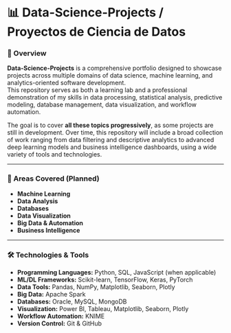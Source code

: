 # 📊 Data-Science-Projects / Proyectos de Ciencia de Datos

### 📌 Overview
**Data-Science-Projects** is a comprehensive portfolio designed to showcase projects across multiple domains of data science, machine learning, and analytics-oriented software development.  
This repository serves as both a learning lab and a professional demonstration of my skills in data processing, statistical analysis, predictive modeling, database management, data visualization, and workflow automation.

The goal is to cover **all these topics progressively**, as some projects are still in development. Over time, this repository will include a broad collection of work ranging from data filtering and descriptive analytics to advanced deep learning models and business intelligence dashboards, using a wide variety of tools and technologies.

---

### 📂 Areas Covered (Planned)
- **Machine Learning**
- **Data Analysis**
- **Databases**
- **Data Visualization**
- **Big Data & Automation**
- **Business Intelligence**

---

### 🛠️ Technologies & Tools
- **Programming Languages:** Python, SQL, JavaScript (when applicable)
- **ML/DL Frameworks:** Scikit-learn, TensorFlow, Keras, PyTorch
- **Data Tools:** Pandas, NumPy, Matplotlib, Seaborn, Plotly
- **Big Data:** Apache Spark
- **Databases:** Oracle, MySQL, MongoDB
- **Visualization:** Power BI, Tableau, Matplotlib, Seaborn, Plotly
- **Workflow Automation:** KNIME
- **Version Control:** Git & GitHub
